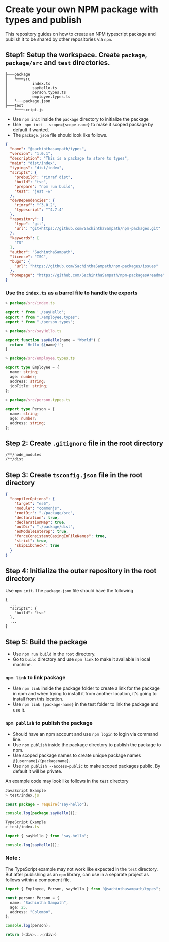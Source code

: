 # Create your own NPM package with types and publish

This repository guides on how to create an NPM typescript package and publish it to be shared by other repositories via `npm`.

## Step1: Setup the workspace. Create `package`, `package/src` and `test`  directories.
```files
├───package
│   └───src
│           index.ts
│           sayHello.ts
│           person.types.ts
│           employee.types.ts
│   └───package.json
├───test
    └───script.js

```
- Use ```npm init``` inside the `package` directory to initialize the package
- Use ``` npm init --scope={scope-name}``` to make it scoped package by default if wanted. 
- The `package.json` file should look like follows.
  
```json
{
  "name": "@sachinthasampath/types",
  "version": "1.0.1",
  "description": "This is a package to store ts types",
  "main": "dist/index",
  "typings": "dist/index",
  "scripts": {
    "prebuild": "rimraf dist",
    "build": "tsc",
    "prepare": "npm run build",
    "test": "jest -w"
  },
  "devDependencies": {
    "rimraf": "^3.0.2",
    "typescript": "^4.7.4"
  },
  "repository": {
    "type": "git",
    "url": "git+https://github.com/SachinthaSampath/npm-packages.git"
  },
  "keywords": [
    "TS"
  ],
  "author": "SachinthaSampath",
  "license": "ISC",
  "bugs": {
    "url": "https://github.com/SachinthaSampath/npm-packages/issues"
  },
  "homepage": "https://github.com/SachinthaSampath/npm-packages#readme"
}
```
### Use the `index.ts` as a barrel file to handle the exports
```ts
> package/src/index.ts

export * from './sayHello';
export * from "./employee.types";
export * from "./person.types";
```
```ts
> package/src/sayHello.ts

export function sayHello(name = "World") {
  return `Hello ${name}!`;
}
```
```ts
> package/src/employee.types.ts

export type Employee = {
  name: string;
  age: number;
  address: string;
  jobTitle: string;
};

```
```ts
> package/src/person.types.ts

export type Person = {
  name: string;
  age: number;
  address: string;
};
```


## Step 2: Create `.gitignore` file in the root directory

```.gitignore
/**/node_modules
/**/dist
```

## Step 3: Create `tsconfig.json` file in the root directory

```json
{
  "compilerOptions": {
    "target": "es6",
    "module": "commonjs",
    "rootDir": "./package/src",
    "declaration": true,
    "declarationMap": true,
    "outDir": "./package/dist",
    "esModuleInterop": true,
    "forceConsistentCasingInFileNames": true,
    "strict": true,
    "skipLibCheck": true
  }
}
```

## Step 4: Initialize the outer repository in the root directory
Use `npm init`. The `package.json` file should have the following

```jsonc
{
  ...
  "scripts": {
    "build": "tsc"
  },
  ...
}
```

## Step 5: Build the package
- Use `npm run build` in the `root` directory. 
- Go to `build` directory and use `npm link` to make it available in local machine.

###  ``` npm link ``` to link package

- Use `npm link` inside the package folder to create a link for the package in  npm and when trying to install it from another location, it's going to install from this location.
- Use `npm link {package-name}` in the test folder to link the package and use it.

### ``` npm publish ``` to publish the package
- Should have an npm account and use `npm login` to login via command line.
- Use `npm publish` inside the package directory to publish the package to npm.
- Use scoped package names to create unique package names `@{username}/{packagename}`.
- Use `npm publish --access=public` to make scoped packages public. By default it will be private.


An example code may look like follows in the `test` directory
```js
JavaScript Example
> test/index.js

const package = require("say-hello");

console.log(package.sayHello());

```

```ts
TypeScript Example
> test/index.ts

import { sayHello } from "say-hello";

console.log(sayHello());
```
### Note :
The TypeScript example may not work like expected in the `test` directory. But after publishing as an `npm` library, can use in a separate project as follows within a component file.

```TypeScript
import { Employee, Person, sayHello } from "@sachinthasampath/types";

const person: Person = {
  name: "Sachintha Sampath",
  age: 25,
  address: "Colombo",
};

console.log(person);

return (<div>...</div>)
```